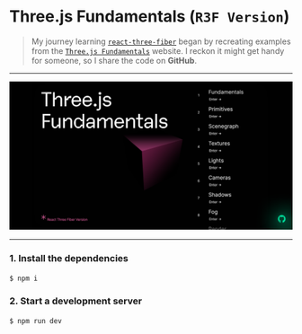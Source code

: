 # Three.js Fundamentals (`R3F Version`)

>My journey learning [`react-three-fiber`](https://github.com/pmndrs/react-three-fiber) began by recreating examples from the [`Three.js Fundamentals`](https://github.com/pmndrs/react-three-fiber) website. I reckon it might get handy for someone, so I share the code on **GitHub**.

---


![Three.js Fundamentals (React Three Fiber) Open Graph Image](public/static/images/homepage-og-image.png?raw=true "Three.js Fundamentals (React Three Fiber)")

---


### 1. Install the dependencies

```sh
$ npm i
```

### 2. Start a development server

```sh
$ npm run dev
```
